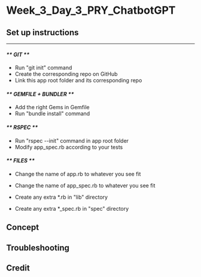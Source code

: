 # Week_3_Day_3_PRY_ChatbotGPT



## Set up instructions
______________________

#### _** GIT **_
- Run "git init" command
- Create the corresponding repo on GitHub
- Link this app root folder and its corresponding repo


#### _** GEMFILE + BUNDLER **_
- Add the right Gems in Gemfile
- Run "bundle install" command


#### _** RSPEC **_
- Run "rspec --init" command in app root folder
- Modify app_spec.rb according to your tests


#### _** FILES **_
- Change the name of app.rb to whatever you see fit
- Change the name of app_spec.rb to whatever you see fit

- Create any extra *.rb in "lib" directory
- Create any extra *_spec.rb in "spec" directory



## Concept


## Troubleshooting


## Credit

